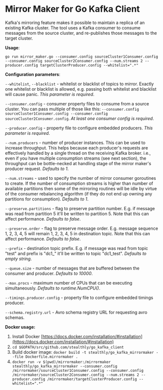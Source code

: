 Mirror Maker for Go Kafka Client
================================

Kafka's mirroring feature makes it possible to maintain a replica of an existing Kafka cluster.
The tool uses a Kafka consumer to consume messages from the source cluster, and re-publishes those messages to the target cluster.

**Usage**:

`go run mirror_maker.go --consumer.config sourceCluster1Consumer.config --consumer.config sourceCluster2Consumer.config --num.streams 2 --producer.config targetClusterProducer.config --whitelist=".*"`

**Configuration parameters**:

`--whitelist`, `--blacklist` - whitelist or blacklist of topics to mirror. Exactly one whitelist or blacklist is allowed, e.g. passing both whitelist and blacklist will cause panic. *This parameter is required*.

`--consumer.config` - consumer property files to consume from a source cluster. You can pass multiple of those like this: `--consumer.config sourceCluster1Consumer.config --consumer.config sourceCluster2Consumer.config`. *At least one consumer config is required*.

`--producer.config` - property file to configure embedded producers. *This parameter is required*.

`--num.producers` - number of producer instances. This can be used to increase throughput. This helps because each producer's requests are effectively handled by a single thread on the receiving Kafka broker. i.e., even if you have multiple consumption streams (see next section), the throughput can be bottle-necked at handling stage of the mirror maker's producer request. *Defaults to 1*.

`--num.streams` - used to specify the number of mirror consumer goroutines to create. If the number of consumption streams is higher than number of available partitions then some of the mirroring routines will be idle by virtue of the consumer rebalancing algorithm (if they do not end up owning any partitions for consumption). *Defaults to 1*.

`--preserve.partitions` - flag to preserve partition number. E.g. if message was read from partition 5 it'll be written to partition 5. Note that this can affect performance. *Defaults to false*.

`--preserve.order` - flag to preserve message order. E.g. message sequence 1, 2, 3, 4, 5 will remain 1, 2, 3, 4, 5 in destination topic. Note that this can affect performance. *Defaults to false*.

`--prefix` - destination topic prefix. E.g. if message was read from topic "test" and prefix is "dc1_" it'll be written to topic "dc1_test". *Defaults to empty string*.

`--queue.size` - number of messages that are buffered between the consumer and producer. *Defaults to 10000*.

`--max.procs` - maximum number of CPUs that can be executing simultaneously. *Defaults to runtime.NumCPU()*.  

`--timings.producer.config` - property file to configure embedded timings producer.  

`--schema.registry.url` - Avro schema registry URL for requesting avro schemas.
 
 **Docker usage:**
 
 1. Install Docker [https://docs.docker.com/installation/#installation](https://docs.docker.com/installation/#installation)
 2. `cd $GOPATH/src/github.com/stealthly/go_kafka_client`
 3. Build docker image: `docker build -t stealthly/go_kafka_mirrormaker --file Dockerfile.mirrormaker .`
 4. `docker run -v $(pwd)/mirrormaker:/mirrormaker stealthly/go_kafka_mirrormaker --consumer.config /mirrormaker/sourceCluster1Consumer.config --consumer.config /mirrormaker/sourceCluster2Consumer.config --num.streams 2 --producer.config /mirrormaker/targetClusterProducer.config --whitelist=".*"`
